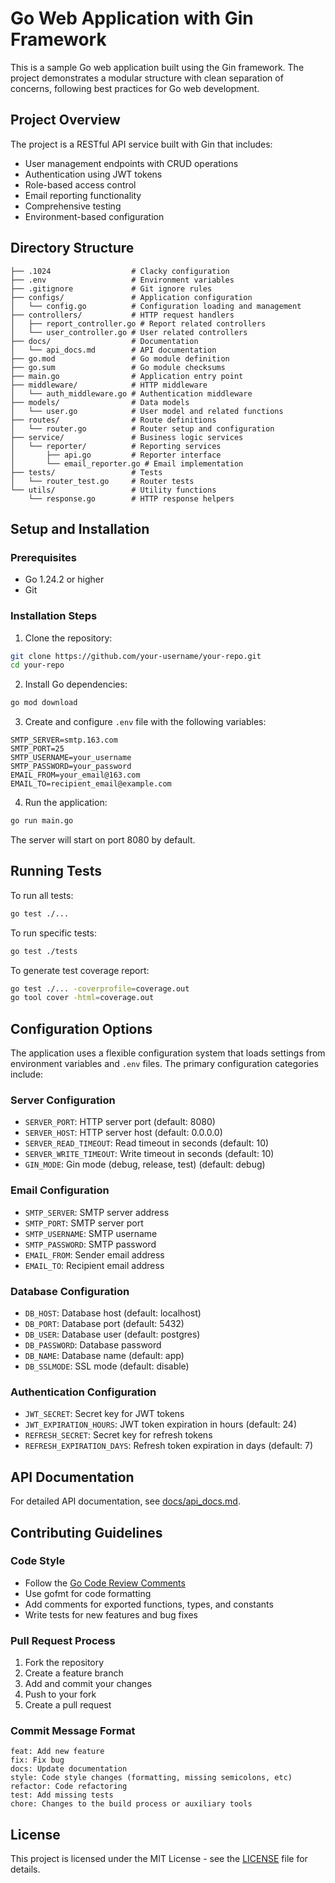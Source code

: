 # Go Web Application with Gin Framework

This is a sample Go web application built using the Gin framework. The project demonstrates a modular structure with clean separation of concerns, following best practices for Go web development.

## Project Overview

The project is a RESTful API service built with Gin that includes:

- User management endpoints with CRUD operations
- Authentication using JWT tokens
- Role-based access control
- Email reporting functionality
- Comprehensive testing
- Environment-based configuration

## Directory Structure

```
├── .1024                  # Clacky configuration
├── .env                   # Environment variables
├── .gitignore             # Git ignore rules
├── configs/               # Application configuration
│   └── config.go          # Configuration loading and management
├── controllers/           # HTTP request handlers
│   ├── report_controller.go # Report related controllers
│   └── user_controller.go # User related controllers
├── docs/                  # Documentation
│   └── api_docs.md        # API documentation
├── go.mod                 # Go module definition
├── go.sum                 # Go module checksums
├── main.go                # Application entry point
├── middleware/            # HTTP middleware
│   └── auth_middleware.go # Authentication middleware
├── models/                # Data models
│   └── user.go            # User model and related functions
├── routes/                # Route definitions
│   └── router.go          # Router setup and configuration
├── service/               # Business logic services
│   └── reporter/          # Reporting services
│       ├── api.go         # Reporter interface
│       └── email_reporter.go # Email implementation
├── tests/                 # Tests
│   └── router_test.go     # Router tests
└── utils/                 # Utility functions
    └── response.go        # HTTP response helpers
```

## Setup and Installation

### Prerequisites

- Go 1.24.2 or higher
- Git

### Installation Steps

1. Clone the repository:
```bash
git clone https://github.com/your-username/your-repo.git
cd your-repo
```

2. Install Go dependencies:
```bash
go mod download
```

3. Create and configure `.env` file with the following variables:
```
SMTP_SERVER=smtp.163.com
SMTP_PORT=25
SMTP_USERNAME=your_username
SMTP_PASSWORD=your_password
EMAIL_FROM=your_email@163.com
EMAIL_TO=recipient_email@example.com
```

4. Run the application:
```bash
go run main.go
```

The server will start on port 8080 by default.

## Running Tests

To run all tests:
```bash
go test ./...
```

To run specific tests:
```bash
go test ./tests
```

To generate test coverage report:
```bash
go test ./... -coverprofile=coverage.out
go tool cover -html=coverage.out
```

## Configuration Options

The application uses a flexible configuration system that loads settings from environment variables and `.env` files. The primary configuration categories include:

### Server Configuration
- `SERVER_PORT`: HTTP server port (default: 8080)
- `SERVER_HOST`: HTTP server host (default: 0.0.0.0)
- `SERVER_READ_TIMEOUT`: Read timeout in seconds (default: 10)
- `SERVER_WRITE_TIMEOUT`: Write timeout in seconds (default: 10)
- `GIN_MODE`: Gin mode (debug, release, test) (default: debug)

### Email Configuration
- `SMTP_SERVER`: SMTP server address
- `SMTP_PORT`: SMTP server port
- `SMTP_USERNAME`: SMTP username
- `SMTP_PASSWORD`: SMTP password
- `EMAIL_FROM`: Sender email address
- `EMAIL_TO`: Recipient email address

### Database Configuration
- `DB_HOST`: Database host (default: localhost)
- `DB_PORT`: Database port (default: 5432)
- `DB_USER`: Database user (default: postgres)
- `DB_PASSWORD`: Database password
- `DB_NAME`: Database name (default: app)
- `DB_SSLMODE`: SSL mode (default: disable)

### Authentication Configuration
- `JWT_SECRET`: Secret key for JWT tokens
- `JWT_EXPIRATION_HOURS`: JWT token expiration in hours (default: 24)
- `REFRESH_SECRET`: Secret key for refresh tokens
- `REFRESH_EXPIRATION_DAYS`: Refresh token expiration in days (default: 7)

## API Documentation

For detailed API documentation, see [docs/api_docs.md](docs/api_docs.md).

## Contributing Guidelines

### Code Style
- Follow the [Go Code Review Comments](https://github.com/golang/go/wiki/CodeReviewComments)
- Use gofmt for code formatting
- Add comments for exported functions, types, and constants
- Write tests for new features and bug fixes

### Pull Request Process
1. Fork the repository
2. Create a feature branch
3. Add and commit your changes
4. Push to your fork
5. Create a pull request

### Commit Message Format
```
feat: Add new feature
fix: Fix bug
docs: Update documentation
style: Code style changes (formatting, missing semicolons, etc)
refactor: Code refactoring
test: Add missing tests
chore: Changes to the build process or auxiliary tools
```

## License

This project is licensed under the MIT License - see the [LICENSE](LICENSE) file for details.
